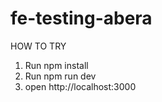 # fe-testing-abera

HOW TO TRY

1. Run npm install
2. Run npm run dev
3. open http://localhost:3000
